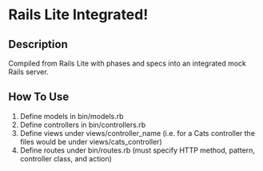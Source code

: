 # Rails Lite Integrated!

## Description

Compiled from Rails Lite with phases and specs into an integrated mock
Rails server.

## How To Use

1. Define models in bin/models.rb
2. Define controllers in bin/controllers.rb
3. Define views under views/controller_name (i.e. for a Cats controller
  the files would be under views/cats_controller)
4. Define routes under bin/routes.rb (must specify HTTP method, pattern,
  controller class, and action)
